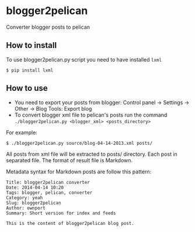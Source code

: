 # blogger2pelican

Converter blogger posts to pelican

## How to install

To use blogger2pelican.py script you need to have installed `lxml`
```
$ pip install lxml
```

## How to use

- You need to export your posts from blogger: Control panel -> Settings -> Other -> Blog Tools: Export blog 
- To convert blogger xml file to pelican's posts run the command `./blogger2pelican.py <blogger_xml> <posts_directory>`

For example:
```
$ ./blogger2pelican.py source/blog-04-14-2013.xml posts/
```

All posts from xml file will be extracted to posts/ directory. Each post in separated file. The format of result file is Markdown.

Metadata syntax for Markdown posts are follow this pattern:
```
Title: blogger2pelican converter
Date: 2014-04-14 10:20
Tags: blogger, pelican, converter
Category: yeah
Slug: blogger2pelican
Author: ownport
Summary: Short version for index and feeds

This is the content of blogger2pelican blog post.
```

